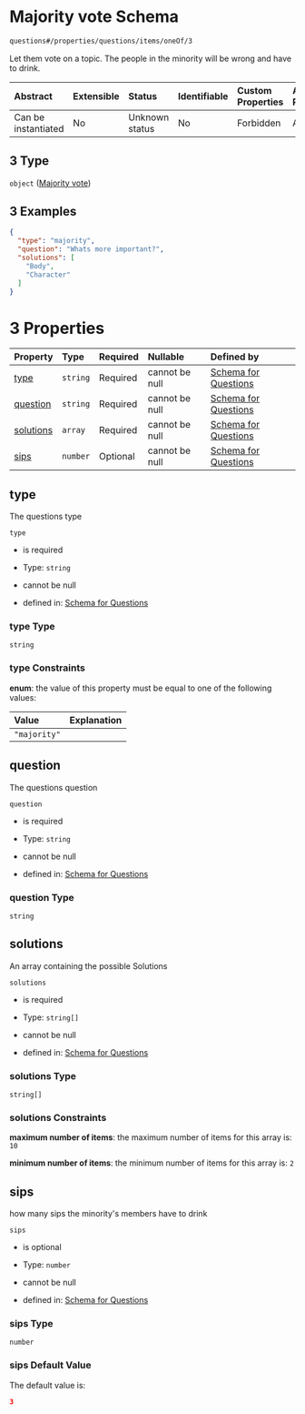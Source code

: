 # Majority vote Schema

```txt
questions#/properties/questions/items/oneOf/3
```

Let them vote on a topic. The people in the minority will be wrong and have to drink.

| Abstract            | Extensible | Status         | Identifiable | Custom Properties | Additional Properties | Access Restrictions | Defined In                                                                    |
| :------------------ | :--------- | :------------- | :----------- | :---------------- | :-------------------- | :------------------ | :---------------------------------------------------------------------------- |
| Can be instantiated | No         | Unknown status | No           | Forbidden         | Allowed               | none                | [questions.schema.json*](../out/questions.schema.json "open original schema") |

## 3 Type

`object` ([Majority vote](questions-definitions-majority-vote.md))

## 3 Examples

```json
{
  "type": "majority",
  "question": "Whats more important?",
  "solutions": [
    "Body",
    "Character"
  ]
}
```

# 3 Properties

| Property                | Type     | Required | Nullable       | Defined by                                                                                                                                         |
| :---------------------- | :------- | :------- | :------------- | :------------------------------------------------------------------------------------------------------------------------------------------------- |
| [type](#type)           | `string` | Required | cannot be null | [Schema for Questions](questions-definitions-majority-vote-properties-type.md "questions#/definitions/majorityQuestion/properties/type")           |
| [question](#question)   | `string` | Required | cannot be null | [Schema for Questions](questions-definitions-majority-vote-properties-question.md "questions#/definitions/majorityQuestion/properties/question")   |
| [solutions](#solutions) | `array`  | Required | cannot be null | [Schema for Questions](questions-definitions-majority-vote-properties-solutions.md "questions#/definitions/majorityQuestion/properties/solutions") |
| [sips](#sips)           | `number` | Optional | cannot be null | [Schema for Questions](questions-definitions-majority-vote-properties-sips.md "questions#/definitions/majorityQuestion/properties/sips")           |

## type

The questions type

`type`

*   is required

*   Type: `string`

*   cannot be null

*   defined in: [Schema for Questions](questions-definitions-majority-vote-properties-type.md "questions#/definitions/majorityQuestion/properties/type")

### type Type

`string`

### type Constraints

**enum**: the value of this property must be equal to one of the following values:

| Value        | Explanation |
| :----------- | :---------- |
| `"majority"` |             |

## question

The questions question

`question`

*   is required

*   Type: `string`

*   cannot be null

*   defined in: [Schema for Questions](questions-definitions-majority-vote-properties-question.md "questions#/definitions/majorityQuestion/properties/question")

### question Type

`string`

## solutions

An array containing the possible Solutions

`solutions`

*   is required

*   Type: `string[]`

*   cannot be null

*   defined in: [Schema for Questions](questions-definitions-majority-vote-properties-solutions.md "questions#/definitions/majorityQuestion/properties/solutions")

### solutions Type

`string[]`

### solutions Constraints

**maximum number of items**: the maximum number of items for this array is: `10`

**minimum number of items**: the minimum number of items for this array is: `2`

## sips

how many sips the minority's members have to drink

`sips`

*   is optional

*   Type: `number`

*   cannot be null

*   defined in: [Schema for Questions](questions-definitions-majority-vote-properties-sips.md "questions#/definitions/majorityQuestion/properties/sips")

### sips Type

`number`

### sips Default Value

The default value is:

```json
3
```
